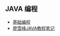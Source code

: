 ## JAVA 编程

- [基础编程](./javaProgramming/README.md)
- [廖雪峰JAVA教程笔记](./liaoxuefengJavaTutorial/README.md)